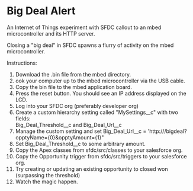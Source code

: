 Big Deal Alert
============

An Internet of Things experiment with SFDC callout to an mbed microcontroller and its HTTP server.

Closing a "big deal" in SFDC spawns a flurry of activity on the mbed microcontroller.

Instructions:
<ol>
<li>Download the .bin file from the mbed directory.</li>
<li>ook your computer up to the mbed microcontroller via the USB cable.</li>
<li>Copy the bin file to the mbed application board.</li>
<li>Press the reset button.  You should see an IP address displayed on the LCD.</li>
<li>Log into your SFDC org (preferably developer org)</li>
<li>Create a custom hierarchy setting called "MySettings__c" with two fields:<br />
Big_Deal_Threshold__c and Big_Deal_Url__c</li>
<li>Manage the custom setting and set Big_Deal_Url__c = 'http://<mbed micro ip addr>/bigdeal?opptyName={0}&opptyAmount={1}"</li>
<li>Set Big_Deal_Threshold__c to some arbitrary amount.</li>
<li>Copy the Apex classes from sfdc/src/classes to your salesforce org.</li>
<li>Copy the Opportunity trigger from sfdc/src/triggers to your salesforce org.</li>
<li>Try creating or updating an existing opportunity to closed won (surpassing the threshold)</li>
<li>Watch the magic happen.</li>
</ol>
